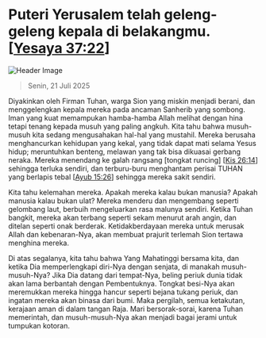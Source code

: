 
# Puteri Yerusalem telah geleng-geleng kepala di belakangmu. [[Yesaya 37:22](http://alkitab.sabda.org/?Yesaya%2037:22)]

![Header Image](https://alkitab.app/slice/sunrise.jpg)

> Senin, 21 Juli 2025

Diyakinkan oleh Firman Tuhan, warga Sion yang miskin menjadi berani, dan menggelengkan kepala mereka pada ancaman Sanherib yang sombong. Iman yang kuat memampukan hamba-hamba Allah melihat dengan hina tetapi tenang kepada musuh yang paling angkuh. Kita tahu bahwa musuh-musuh kita sedang mengusahakan hal-hal yang mustahil. Mereka berusaha menghancurkan kehidupan yang kekal, yang tidak dapat mati selama Yesus hidup; meruntuhkan benteng, melawan yang tak bisa dikuasai gerbang neraka. Mereka menendang ke galah rangsang [tongkat runcing] [[Kis 26:14](http://alkitab.sabda.org/?Kis%2026:14)] sehingga terluka sendiri, dan terburu-buru menghantam perisai TUHAN yang berlapis tebal [[Ayub 15:26](http://alkitab.sabda.org/?Ayub%2015:26)] sehingga mereka sakit sendiri.

Kita tahu kelemahan mereka. Apakah mereka kalau bukan manusia? Apakah manusia kalau bukan ulat? Mereka menderu dan mengembang seperti gelombang laut, berbuih mengeluarkan rasa malunya sendiri. Ketika Tuhan bangkit, mereka akan terbang seperti sekam menurut arah angin, dan ditelan seperti onak berderak. Ketidakberdayaan mereka untuk merusak Allah dan kebenaran-Nya, akan membuat prajurit terlemah Sion tertawa menghina mereka.

Di atas segalanya, kita tahu bahwa Yang Mahatinggi bersama kita, dan ketika Dia memperlengkapi diri-Nya dengan senjata, di manakah musuh-musuh-Nya? Jika Dia datang dari tempat-Nya, beling periuk dunia tidak akan lama berbantah dengan Pembentuknya. Tongkat besi-Nya akan meremukkan mereka hingga hancur seperti bejana tukang periuk, dan ingatan mereka akan binasa dari bumi. Maka pergilah, semua ketakutan, kerajaan aman di dalam tangan Raja. Mari bersorak-sorai, karena Tuhan memerintah, dan musuh-musuh-Nya akan menjadi bagai jerami untuk tumpukan kotoran.
    